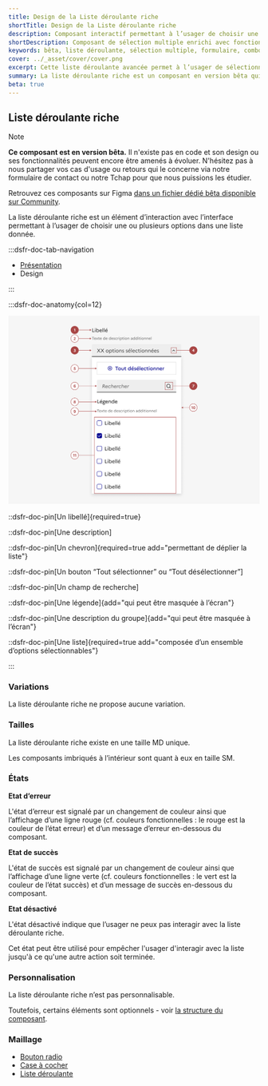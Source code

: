 ```yaml
---
title: Design de la Liste déroulante riche
shortTitle: Design de la Liste déroulante riche
description: Composant interactif permettant à l’usager de choisir une ou plusieurs options dans une liste étendue, incluant recherche, sélection multiple et options par défaut.
shortDescription: Composant de sélection multiple enrichi avec fonctions de recherche.
keywords: bêta, liste déroulante, sélection multiple, formulaire, combobox, recherche, accessibilité, UX, options, DSFR
cover: ../_asset/cover/cover.png
excerpt: Cette liste déroulante avancée permet à l’usager de sélectionner une ou plusieurs options, tout en bénéficiant de fonctions supplémentaires comme la recherche, la sélection globale ou des groupes d’options.
summary: La liste déroulante riche est un composant en version bêta qui facilite les interactions complexes au sein des formulaires. Conçue pour aller au-delà des listes déroulantes classiques, elle prend en charge les sélections multiples, les recherches en direct et des retours visuels en cas d’erreur ou de succès. Bien que son code ne soit pas encore disponible, ses maquettes sont proposées sur Figma.
beta: true
---
```


## Liste déroulante riche

> [!NOTE]
> **Ce composant est en version bêta.** Il n'existe pas en code et son design ou ses fonctionnalités peuvent encore être amenés à évoluer. N'hésitez pas à nous partager vos cas d'usage ou retours qui le concerne via notre formulaire de contact ou notre Tchap pour que nous puissions les étudier.

Retrouvez ces composants sur Figma [dans un fichier dédié bêta disponible sur Community](https://www.figma.com/community/file/1096003483468520396).

La liste déroulante riche est un élément d’interaction avec l’interface permettant à l’usager de choisir une ou plusieurs options dans une liste donnée.

:::dsfr-doc-tab-navigation

- [Présentation](../index.md)
- Design

:::

:::dsfr-doc-anatomy{col=12}

![Anatomie de la liste déroulante riche](../_asset/anatomy/anatomy-1.png)

::dsfr-doc-pin[Un libellé]{required=true}

::dsfr-doc-pin[Une description]

::dsfr-doc-pin[Un chevron]{required=true add="permettant de déplier la liste"}

::dsfr-doc-pin[Un bouton “Tout sélectionner” ou “Tout désélectionner”]

::dsfr-doc-pin[Un champ de recherche]

::dsfr-doc-pin[Une légende]{add="qui peut être masquée à l’écran"}

::dsfr-doc-pin[Une description du groupe]{add="qui peut être masquée à l’écran"}

::dsfr-doc-pin[Une liste]{required=true add="composée d’un ensemble d’options sélectionnables"}

:::

### Variations

La liste déroulante riche ne propose aucune variation.

### Tailles

La liste déroulante riche existe en une taille MD unique.

Les composants imbriqués à l’intérieur sont quant à eux en taille SM.

### États

**Etat d’erreur**

L'état d’erreur est signalé par un changement de couleur ainsi que l’affichage d’une ligne rouge (cf. couleurs fonctionnelles : le rouge est la couleur de l’état erreur) et d’un message d’erreur en-dessous du composant.

**Etat de succès**

L'état de succès est signalé par un changement de couleur ainsi que l’affichage d’une ligne verte (cf. couleurs fonctionnelles : le vert est la couleur de l’état succès) et d’un message de succès en-dessous du composant.

**Etat désactivé**

L'état désactivé indique que l’usager ne peux pas interagir avec la liste déroulante riche.

Cet état peut être utilisé pour empêcher l'usager d'interagir avec la liste jusqu'à ce qu'une autre action soit terminée.

### Personnalisation

La liste déroulante riche n’est pas personnalisable.

Toutefois, certains éléments sont optionnels - voir [la structure du composant](#liste-déroulante-riche).

### Maillage

- [Bouton radio](../../../../radio/_part/doc/index.md)
- [Case à cocher](../../../../checkbox/_part/doc/index.md)
- [Liste déroulante](../../../../select/_part/doc/index.md)
